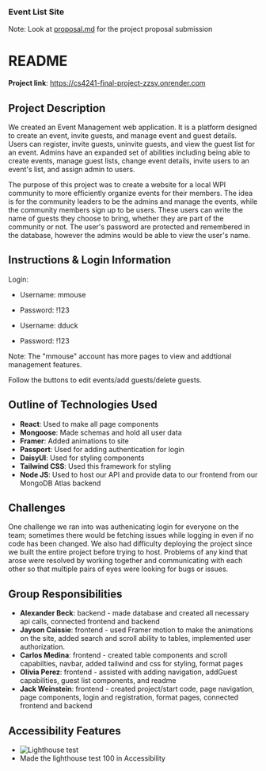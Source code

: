 ### Event List Site
Note: Look at [proposal.md](proposal.md) for the project proposal submission

# README
__Project link__: https://cs4241-final-project-zzsv.onrender.com

## Project Description
We created an Event Management web application. It is a platform designed to create an event, invite guests, and manage event and guest details. Users can register, invite guests, uninvite guests, and view the guest list for an event. Admins have an expanded set of abilities including being able to create events, manage guest lists, change event details, invite users to an event's list, and assign admin to users.

The purpose of this project was to create a website for a local WPI community to more efficiently organize events for their members. The idea is for the community leaders to be the admins and manage the events, while the community members sign up to be users. These users can write the name of guests they choose to bring, whether they are part of the community or not. The user's password are protected and remembered in the database, however the admins would be able to view the user's name. 

## Instructions & Login Information
Login:
- Username: mmouse
- Password: !123

- Username: dduck
- Password: !123

Note: The "mmouse" account has more pages to view and addtional management features.

Follow the buttons to edit events/add guests/delete guests. 

## Outline of Technologies Used
- __React__: Used to make all page components 
- __Mongoose__: Made schemas and hold all user data
- __Framer__: Added animations to site
- __Passport__: Used for adding authentication for login
- __DaisyUI__: Used for styling components
- __Tailwind CSS__: Used this framework for styling
- __Node JS__: Used to host our API and provide data to our frontend from our MongoDB Atlas backend

## Challenges
One challenge we ran into was authenicating login for everyone on the team; sometimes there would be fetching issues while logging in even if no code has been changed. We also had difficulty deploying the project since we built the entire project before trying to host. Problems of any kind that arose were resolved by working together and communicating with each other so that multiple pairs of eyes were looking for bugs or issues. 

## Group Responsibilities
- __Alexander Beck__: backend - made database and created all necessary api calls, connected frontend and backend
- __Jayson Caissie__: frontend - used Framer motion to make the animations on the site, added search and scroll ability to tables, implemented user authorization.
- __Carlos Medina__: frontend - created table components and scroll capabilties, navbar, added tailwind and css for styling, format pages
- __Olivia Perez__: frontend - assisted with adding navigation, addGuest capabilities, guest list components, and readme
- __Jack Weinstein__: frontend - created project/start code, page navigation, page components, login and registration, format pages, connected frontend and backend

## Accessibility Features
- ![Lighthouse test](lighthouse.png)
- Made the lighthouse test 100 in Accessibility
